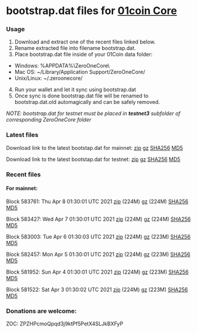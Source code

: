 # bootstrap.dat files for [01coin Core](https://01coin.io)

### Usage

1. Download and extract one of the recent files linked below.
2. Rename extracted file into filename bootstrap.dat.
3. Place bootstrap.dat file inside of your 01Coin data folder:
 - Windows: %APPDATA%\ZeroOneCore\
 - Mac OS: ~/Library/Application Support/ZeroOneCore/
 - Unix/Linux: ~/.zeroonecore/
4. Run your wallet and let it sync using bootstrap.dat
5. Once sync is done bootstrap.dat file will be renamed to bootstrap.dat.old automagically and can be safely removed.

_NOTE: bootstrap.dat for testnet must be placed in **testnet3** subfolder of corresponding ZeroOneCore folder_

### Latest files
Download link to the latest bootstap.dat for mainnet: [zip](https://files.01coin.io/mainnet/bootstrap.dat.zip) [gz](https://files.01coin.io/mainnet/bootstrap.dat.tar.gz) [SHA256](https://files.01coin.io/mainnet/sha256.txt) [MD5](https://files.01coin.io/mainnet/md5.txt)

Download link to the latest bootstap.dat for testnet: [zip](https://files.01coin.io/testnet/bootstrap.dat.zip) [gz](https://files.01coin.io/testnet/bootstrap.dat.tar.gz) [SHA256](https://files.01coin.io/testnet/sha256.txt) [MD5](https://files.01coin.io/testnet/md5.txt)

### Recent files

#### For mainnet:

Block 583761: Thu Apr  8 01:30:01 UTC 2021 [zip](https://files.01coin.io/mainnet/2021-04-08/bootstrap.dat.zip) (224M) [gz](https://files.01coin.io/mainnet/2021-04-08/bootstrap.dat.tar.gz) (224M) [SHA256](https://files.01coin.io/mainnet/2021-04-08/sha256.txt) [MD5](https://files.01coin.io/mainnet/2021-04-08/md5.txt)

Block 583427: Wed Apr  7 01:30:01 UTC 2021 [zip](https://files.01coin.io/mainnet/2021-04-07/bootstrap.dat.zip) (224M) [gz](https://files.01coin.io/mainnet/2021-04-07/bootstrap.dat.tar.gz) (224M) [SHA256](https://files.01coin.io/mainnet/2021-04-07/sha256.txt) [MD5](https://files.01coin.io/mainnet/2021-04-07/md5.txt)

Block 583003: Tue Apr  6 01:30:03 UTC 2021 [zip](https://files.01coin.io/mainnet/2021-04-06/bootstrap.dat.zip) (224M) [gz](https://files.01coin.io/mainnet/2021-04-06/bootstrap.dat.tar.gz) (223M) [SHA256](https://files.01coin.io/mainnet/2021-04-06/sha256.txt) [MD5](https://files.01coin.io/mainnet/2021-04-06/md5.txt)

Block 582457: Mon Apr  5 01:30:01 UTC 2021 [zip](https://files.01coin.io/mainnet/2021-04-05/bootstrap.dat.zip) (224M) [gz](https://files.01coin.io/mainnet/2021-04-05/bootstrap.dat.tar.gz) (223M) [SHA256](https://files.01coin.io/mainnet/2021-04-05/sha256.txt) [MD5](https://files.01coin.io/mainnet/2021-04-05/md5.txt)

Block 581952: Sun Apr  4 01:30:01 UTC 2021 [zip](https://files.01coin.io/mainnet/2021-04-04/bootstrap.dat.zip) (224M) [gz](https://files.01coin.io/mainnet/2021-04-04/bootstrap.dat.tar.gz) (223M) [SHA256](https://files.01coin.io/mainnet/2021-04-04/sha256.txt) [MD5](https://files.01coin.io/mainnet/2021-04-04/md5.txt)

Block 581522: Sat Apr  3 01:30:02 UTC 2021 [zip](https://files.01coin.io/mainnet/2021-04-03/bootstrap.dat.zip) (224M) [gz](https://files.01coin.io/mainnet/2021-04-03/bootstrap.dat.tar.gz) (223M) [SHA256](https://files.01coin.io/mainnet/2021-04-03/sha256.txt) [MD5](https://files.01coin.io/mainnet/2021-04-03/md5.txt)


### Donations are welcome:

ZOC: ZPZHPcmoQpqd3j9ktPf5PetX4SLJkBXFyP
